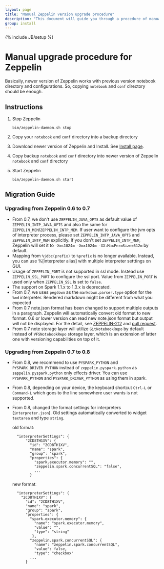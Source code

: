 ```yaml
---
layout: page
title: "Manual Zeppelin version upgrade procedure"
description: "This document will guide you through a procedure of manual upgrade your Apache Zeppelin instance to a newer version. Apache Zeppelin keeps backward compatibility for the notebook file format."
group: install
---
```

<!--
Licensed under the Apache License, Version 2.0 (the "License");
you may not use this file except in compliance with the License.
You may obtain a copy of the License at

http://www.apache.org/licenses/LICENSE-2.0

Unless required by applicable law or agreed to in writing, software
distributed under the License is distributed on an "AS IS" BASIS,
WITHOUT WARRANTIES OR CONDITIONS OF ANY KIND, either express or implied.
See the License for the specific language governing permissions and
limitations under the License.
-->
{% include JB/setup %}

# Manual upgrade procedure for Zeppelin

<div id="toc"></div>

Basically, newer version of Zeppelin works with previous version notebook directory and configurations.
So, copying `notebook` and `conf` directory should be enough.

## Instructions
1. Stop Zeppelin

    ```
    bin/zeppelin-daemon.sh stop
    ```

1. Copy your `notebook` and `conf` directory into a backup directory

1. Download newer version of Zeppelin and Install. See [Install page](./install.html#installation).

1. Copy backup `notebook` and `conf` directory into newer version of Zeppelin `notebook` and `conf` directory

1. Start Zeppelin

   ```
   bin/zeppelin-daemon.sh start
   ```

## Migration Guide

### Upgrading from Zeppelin 0.6 to 0.7

 - From 0.7, we don't use `ZEPPELIN_JAVA_OPTS` as default value of `ZEPPELIN_INTP_JAVA_OPTS` and also the same for `ZEPPELIN_MEM`/`ZEPPELIN_INTP_MEM`. If user want to configure the jvm opts of interpreter process, please set `ZEPPELIN_INTP_JAVA_OPTS` and `ZEPPELIN_INTP_MEM` explicitly. If you don't set `ZEPPELIN_INTP_MEM`, Zeppelin will set it to `-Xms1024m -Xmx1024m -XX:MaxPermSize=512m` by default.
 - Mapping from `%jdbc(prefix)` to `%prefix` is no longer available. Instead, you can use %[interpreter alias] with multiple interpreter setttings on GUI.
 - Usage of `ZEPPELIN_PORT` is not supported in ssl mode. Instead use `ZEPPELIN_SSL_PORT` to configure the ssl port. Value from `ZEPPELIN_PORT` is used only when `ZEPPELIN_SSL` is set to `false`.
 - The support on Spark 1.1.x to 1.3.x is deprecated.
 - From 0.7, we uses `pegdown` as the `markdown.parser.type` option for the `%md` interpreter. Rendered markdown might be different from what you expected
 - From 0.7 note.json format has been changed to support multiple outputs in a paragraph. Zeppelin will automatically convert old format to new format. 0.6 or lower version can read new note.json format but output will not be displayed. For the detail, see [ZEPPELIN-212](http://issues.apache.org/jira/browse/ZEPPELIN-212) and [pull request](https://github.com/apache/zeppelin/pull/1658).
 - From 0.7 note storage layer will utilize `GitNotebookRepo` by default instead of `VFSNotebookRepo` storage layer, which is an extension of latter one with versioning capabilities on top of it.

### Upgrading from Zeppelin 0.7 to 0.8

 - From 0.8, we recommend to use `PYSPARK_PYTHON` and `PYSPARK_DRIVER_PYTHON` instead of `zeppelin.pyspark.python` as `zeppelin.pyspark.python` only effects driver. You can use `PYSPARK_PYTHON` and `PYSPARK_DRIVER_PYTHON` as using them in spark.
 - From 0.8, depending on your device, the keyboard shortcut `Ctrl-L` or `Command-L` which goes to the line somewhere user wants is not supported. 
 - From 0.8, changed the format settings for interpreters (`interpreter.json`). Old settings automatically converted to widget `textarea` and type `string`.
 
   old format:
   ```
     "interpreterSettings": {
         "2CD8TH1XV": {
           "id": "2CD8TH1XV",
           "name": "spark",
           "group": "spark",
           "properties": {
             "spark.executor.memory": "",
             "zeppelin.spark.concurrentSQL": "false",
             ...
           }
   ```
   new format:
   ```
     "interpreterSettings": {
       "2CD8TH1XV": {
         "id": "2CD8TH1XV",
         "name": "spark",
         "group": "spark",
         "properties": {
           "spark.executor.memory": {
             "name": "spark.executor.memory",
             "value": "",
             "type": "string"
            },
           "zeppelin.spark.concurrentSQL": {
             "name": "zeppelin.spark.concurrentSQL", 
             "value": false,
             "type": "checkbox"
           ...
         }
   ```
 